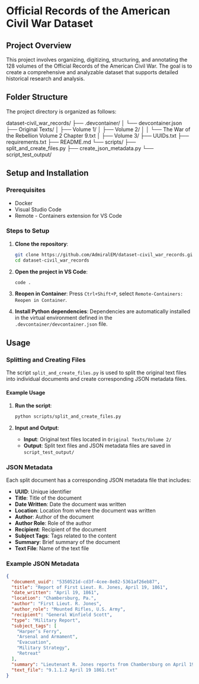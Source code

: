 # Official Records of the American Civil War Dataset

## Project Overview

This project involves organizing, digitizing, structuring, and annotating the 128 volumes of the Official Records of the American Civil War. The goal is to create a comprehensive and analyzable dataset that supports detailed historical research and analysis.

## Folder Structure

The project directory is organized as follows:

dataset-civil_war_records/
├── .devcontainer/
│   └── devcontainer.json
├── Original Texts/
│   ├── Volume 1/
│   ├── Volume 2/
│   │   └── The War of the Rebellion Volume 2 Chapter 9.txt
│   ├── Volume 3/
├── UUIDs.txt
├── requirements.txt
├── README.md
└── scripts/
    ├── split_and_create_files.py
    ├── create_json_metadata.py
└── script_test_output/

## Setup and Installation

### Prerequisites

- Docker
- Visual Studio Code
- Remote - Containers extension for VS Code

### Steps to Setup

1. **Clone the repository**:
    ```bash
    git clone https://github.com/AdmiralEM/dataset-civil_war_records.git
    cd dataset-civil_war_records
    ```

2. **Open the project in VS Code**:
    ```bash
    code .
    ```

3. **Reopen in Container**:
    Press `Ctrl+Shift+P`, select `Remote-Containers: Reopen in Container`.

4. **Install Python dependencies**:
    Dependencies are automatically installed in the virtual environment defined in the `.devcontainer/devcontainer.json` file.

## Usage

### Splitting and Creating Files

The script `split_and_create_files.py` is used to split the original text files into individual documents and create corresponding JSON metadata files.

#### Example Usage

1. **Run the script**:
    ```bash
    python scripts/split_and_create_files.py
    ```

2. **Input and Output**:
    - **Input**: Original text files located in `Original Texts/Volume 2/`
    - **Output**: Split text files and JSON metadata files are saved in `script_test_output/`

### JSON Metadata

Each split document has a corresponding JSON metadata file that includes:

- **UUID**: Unique identifier
- **Title**: Title of the document
- **Date Written**: Date the document was written
- **Location**: Location from where the document was written
- **Author**: Author of the document
- **Author Role**: Role of the author
- **Recipient**: Recipient of the document
- **Subject Tags**: Tags related to the content
- **Summary**: Brief summary of the document
- **Text File**: Name of the text file

### Example JSON Metadata

```json
{
  "document_uuid": "5350521d-cd3f-4cee-8e82-5361af26eb87",
  "title": "Report of First Lieut. R. Jones, April 19, 1861",
  "date_written": "April 19, 1861",
  "location": "Chambersburg, Pa.",
  "author": "First Lieut. R. Jones",
  "author_role": "Mounted Rifles, U.S. Army",
  "recipient": "General Winfield Scott",
  "type": "Military Report",
  "subject_tags": [
    "Harper’s Ferry",
    "Arsenal and Armament",
    "Evacuation",
    "Military Strategy",
    "Retreat"
  ],
  "summary": "Lieutenant R. Jones reports from Chambersburg on April 19, 1861, describing the destruction of the arsenal and the armory buildings at Harper’s Ferry under cover of night and the subsequent retreat of his command.",
  "text_file": "9.1.1.2 April 19 1861.txt"
}
